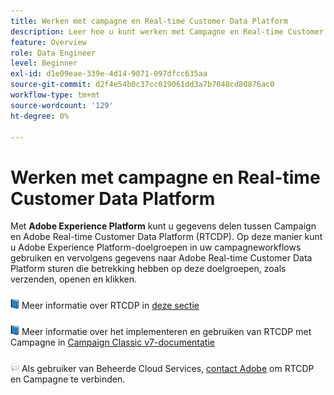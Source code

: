 ```yaml
---
title: Werken met campagne en Real-time Customer Data Platform
description: Leer hoe u kunt werken met Campagne en Real-time Customer Data Platform
feature: Overview
role: Data Engineer
level: Beginner
exl-id: d1e09eae-339e-4d14-9071-097dfcc635aa
source-git-commit: d2f4e54b0c37cc019061dd3a7b7048cd80876ac0
workflow-type: tm+mt
source-wordcount: '129'
ht-degree: 0%

---
```


# Werken met campagne en Real-time Customer Data Platform

Met **Adobe Experience Platform** kunt u gegevens delen tussen Campaign en Adobe Real-time Customer Data Platform (RTCDP). Op deze manier kunt u Adobe Experience Platform-doelgroepen in uw campagneworkflows gebruiken en vervolgens gegevens naar Adobe Real-time Customer Data Platform sturen die betrekking hebben op deze doelgroepen, zoals verzenden, openen en klikken.

![](../assets/do-not-localize/book.png) Meer informatie over RTCDP in [deze sectie](https://experienceleague.adobe.com/docs/experience-platform/rtcdp/overview.html?lang=en)

![](../assets/do-not-localize/book.png) Meer informatie over het implementeren en gebruiken van RTCDP met Campagne in [Campaign Classic v7-documentatie](https://experienceleague.adobe.com/docs/campaign-classic/using/integrating-with-adobe-experience-cloud/aep-sources-destinations/get-started-sources-destinations.html?lang=en#integrating-with-adobe-experience-cloud)

![](../assets/do-not-localize/speech.png)  Als gebruiker van Beheerde Cloud Services, [contact Adobe](../start/campaign-faq.md#support) om RTCDP en Campagne te verbinden.
